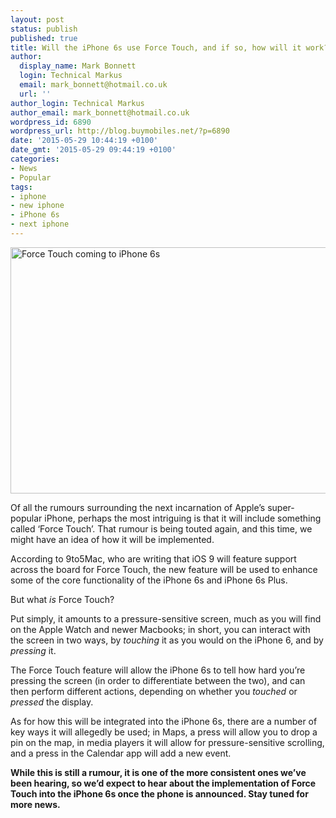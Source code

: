 ```yaml
---
layout: post
status: publish
published: true
title: Will the iPhone 6s use Force Touch, and if so, how will it work?
author:
  display_name: Mark Bonnett
  login: Technical Markus
  email: mark_bonnett@hotmail.co.uk
  url: ''
author_login: Technical Markus
author_email: mark_bonnett@hotmail.co.uk
wordpress_id: 6890
wordpress_url: http://blog.buymobiles.net/?p=6890
date: '2015-05-29 10:44:19 +0100'
date_gmt: '2015-05-29 09:44:19 +0100'
categories:
- News
- Popular
tags:
- iphone
- new iphone
- iPhone 6s
- next iphone
---
```

<p><img class=" size-full wp-image-6931 aligncenter" src="https://a1comms-blog-buymobiles.storage.googleapis.com/2015/05/force-touch.png" alt="Force Touch coming to iPhone 6s" width="704" height="394" /></p>
<p><span class="postStandFirst">Of all the rumours surrounding the next incarnation of Apple&rsquo;s super-popular iPhone, perhaps the most intriguing is that it will include something called &lsquo;Force Touch&rsquo;. That rumour is being touted again, and this time, we might have an idea of how it will be implemented.</span></p>
<p>According to 9to5Mac, who are writing that iOS 9 will feature support across the board for Force Touch, the new feature will be used to enhance some of the core functionality of the iPhone 6s and iPhone 6s Plus.</p>
<p>But what <em>is</em> Force Touch?</p>
<p>Put simply, it amounts to a pressure-sensitive screen, much as you will find on the Apple Watch and newer Macbooks; in short, you can interact with the screen in two ways, by <em>touching</em> it as you would on the iPhone 6, and by <em>pressing</em> it.</p>
<p>The Force Touch feature will allow the iPhone 6s to tell how hard you&rsquo;re pressing the screen (in order to differentiate between the two), and can then perform different actions, depending on whether you <em>touched</em> or <em>pressed</em> the display.</p>
<p>As for how this will be integrated into the iPhone 6s, there are a number of key ways it will allegedly be used; in Maps, a press will allow you to drop a pin on the map, in media players it will allow for pressure-sensitive scrolling, and a press in the Calendar app will add a new event.</p>
<p><strong>While this is still a rumour, it is one of the more consistent ones we&rsquo;ve been hearing, so we&rsquo;d expect to hear about the implementation of Force Touch into the iPhone 6s once the phone is announced. Stay tuned for more news. </strong></p>
<p>&nbsp;</p>
<p>&nbsp;</p>
